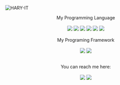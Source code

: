 ![HARY-IT](https://cardivo.vercel.app/api?name=Haryono%20Kudadiri&description=Hi,i%27am%20a%20Backend%20Web%20Developer.%20Nice%20to%20meet%20you%20%F0%9F%91%8B&image=https://raw.githubusercontent.com/MltrCyber/MltrCyber/main/picture-3.jpg&backgroundColor=%23ecf0f1&instagram=haryonokudadiri&linkedin=haryonokudadiri&github=MltrCyber&twitter=haryonokudir&pattern=leaf&colorPattern=%23eaeaea)
<div align="center">
  My Programming Language
  <br><br>
  <img src="https://img.shields.io/badge/javascript%20-%23323330.svg?&style=for-the-badge&logo=javascript&logoColor=%23F7DF1E"/>
  <img src="https://img.shields.io/badge/pawno%20-%23323330.svg?&style=for-the-badge&logo=pawno&logoColor=%23F7DF1E"/>
  <img src="https://img.shields.io/badge/c++-%2300599C.svg?style=for-the-badge&logo=c%2B%2B&logoColor=white"/>
  <img src="https://img.shields.io/badge/c%23-%23239120.svg?style=for-the-badge&logo=c-sharp&logoColor=white"/>
  <img src="https://img.shields.io/badge/python-3670A0?style=for-the-badge&logo=python&logoColor=ffdd54"/>
  <img src="https://img.shields.io/badge/php-%23777BB4.svg?style=for-the-badge&logo=php&logoColor=white"/>
  <br><br>
  My Programing Framework
  <br><br>
  <img src="https://img.shields.io/badge/express.js-%23404d59.svg?style=for-the-badge&logo=express&logoColor=%2361DAFB"/>
  <img src="https://img.shields.io/badge/next%20js-%23000000?&style=for-the-badge&logo=next.js&logoColor=white"/>
  <br><br>

  You can reach me here:<br><br>
  <a href="mailto:haryonokudadiri71@gmail.com" style="text-decoration: none;">
    <img src="https://img.shields.io/badge/email-%23EA4335?&style=for-the-badge&logo=gmail&logoColor=white"/>
  </a>
  <a href="https://instagram.com/haryonokudadiri" style="text-decoration: none;">
    <img src="https://img.shields.io/badge/instagram-%23E4405F?&style=for-the-badge&logo=instagram&logoColor=white"/>
  </a>
  <br>
</div>
